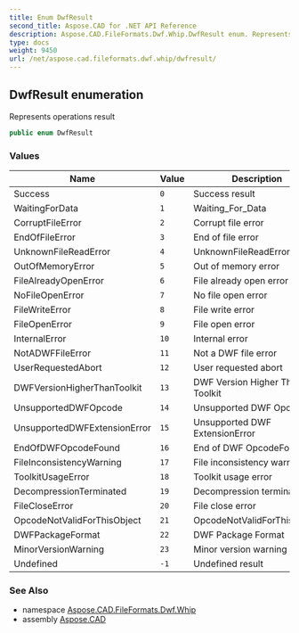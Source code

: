 ```yaml
---
title: Enum DwfResult
second_title: Aspose.CAD for .NET API Reference
description: Aspose.CAD.FileFormats.Dwf.Whip.DwfResult enum. Represents operations result
type: docs
weight: 9450
url: /net/aspose.cad.fileformats.dwf.whip/dwfresult/
---
```

## DwfResult enumeration

Represents operations result

```csharp
public enum DwfResult
```

### Values

| Name | Value | Description |
| --- | --- | --- |
| Success | `0` | Success result |
| WaitingForData | `1` | Waiting_For_Data |
| CorruptFileError | `2` | Corrupt file error |
| EndOfFileError | `3` | End of file error |
| UnknownFileReadError | `4` | UnknownFileReadError |
| OutOfMemoryError | `5` | Out of memory error |
| FileAlreadyOpenError | `6` | File already open error |
| NoFileOpenError | `7` | No file open error |
| FileWriteError | `8` | File write error |
| FileOpenError | `9` | File open error |
| InternalError | `10` | Internal error |
| NotADWFFileError | `11` | Not a DWF file error |
| UserRequestedAbort | `12` | User requested abort |
| DWFVersionHigherThanToolkit | `13` | DWF Version Higher Than Toolkit |
| UnsupportedDWFOpcode | `14` | Unsupported DWF Opcode |
| UnsupportedDWFExtensionError | `15` | Unsupported DWF ExtensionError |
| EndOfDWFOpcodeFound | `16` | End of DWF OpcodeFound |
| FileInconsistencyWarning | `17` | File inconsistency warning |
| ToolkitUsageError | `18` | Toolkit usage error |
| DecompressionTerminated | `19` | Decompression terminated |
| FileCloseError | `20` | File close error |
| OpcodeNotValidForThisObject | `21` | OpcodeNotValidForThisObject |
| DWFPackageFormat | `22` | DWF Package Format |
| MinorVersionWarning | `23` | Minor version warning |
| Undefined | `-1` | Undefined result |

### See Also

* namespace [Aspose.CAD.FileFormats.Dwf.Whip](../../aspose.cad.fileformats.dwf.whip/)
* assembly [Aspose.CAD](../../)


